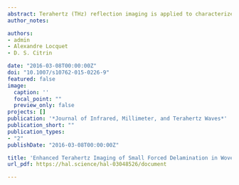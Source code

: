 ```yaml
---
abstract: Terahertz (THz) reflection imaging is applied to characterize a woven glass fibre-reinforced composite laminate with a small region of forced delamination. The forced delamination is created by inserting a disk of 25- μ m-thick Upilex film, which is below the THz axial resolution, resulting in one featured echo with small amplitude in the reflected THz pulses. Low-amplitude components of the temporal signal due to ambient water vapor produce features of comparable amplitude with features associated with the THz pulse reflected off the interfaces of the delamination and suppress the contrast of THz C- and B-scans. Wavelet shrinkage de-noising is performed to remove water-vapor features, leading to enhanced THz C- and B-scans to locate the delamination in three dimensions with high contrast.
author_notes:

authors:
- admin
- Alexandre Locquet
- D. S. Citrin

date: "2016-03-08T00:00:00Z"
doi: "10.1007/s10762-015-0226-9"
featured: false
image:
  caption: ''
  focal_point: ""
  preview_only: false
projects: []
publication: '*Journal of Infrared, Millimeter, and Terahertz Waves*'
publication_short: ""
publication_types:
- "2"
publishDate: "2016-03-08T00:00:00Z"

title: 'Enhanced Terahertz Imaging of Small Forced Delamination in Woven Glass Fibre-reinforced Composites with Wavelet De-noising'
url_pdf: https://hal.science/hal-03048526/document

---
```

